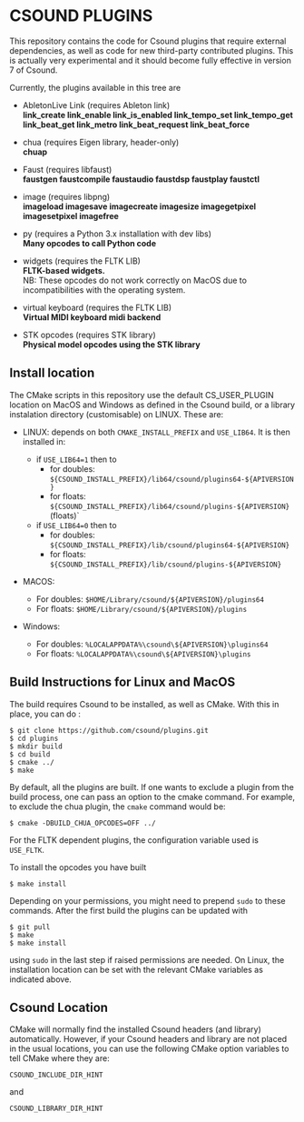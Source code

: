 CSOUND PLUGINS
===

This repository contains the code for Csound plugins that require
external dependencies, as well as code for new third-party contributed
plugins. This is actually very experimental and it should become fully
effective in version 7 of Csound.

Currently, the plugins available in this tree are

- AbletonLive Link (requires Ableton link)  
 **link_create link_enable link_is_enabled link_tempo_set link_tempo_get link_beat_get link_metro link_beat_request link_beat_force**

- chua (requires Eigen library, header-only)  
 **chuap**

- Faust (requires libfaust)  
 **faustgen faustcompile faustaudio faustdsp faustplay faustctl**

- image (requires libpng)  
 **imageload imagesave imagecreate imagesize imagegetpixel imagesetpixel imagefree**

- py (requires a Python 3.x installation with dev libs)  
 **Many opcodes to call Python code**

- widgets (requires the FLTK LIB)  
**FLTK-based widgets.**  
NB: These opcodes do not work correctly on MacOS due
to incompatibilities with the operating system.

- virtual keyboard (requires the FLTK LIB)  
**Virtual MIDI keyboard midi backend**

- STK opcodes (requires STK library)  
**Physical model opcodes using the STK library**


Install location
--------------
The CMake scripts in this repository use the default CS_USER_PLUGIN
location on MacOS and Windows as defined in the Csound build, or a
library instalation directory (customisable) on LINUX. These are:

- LINUX: depends on both `CMAKE_INSTALL_PREFIX` and `USE_LIB64`. It is then installed in:
   * if `USE_LIB64=1` then to
       * for doubles: `${CSOUND_INSTALL_PREFIX}/lib64/csound/plugins64-${APIVERSION}`
       * for floats: `${CSOUND_INSTALL_PREFIX}/lib64/csound/plugins-${APIVERSION}` (floats)`
   * if `USE_LIB64=0` then to
       * for doubles: `${CSOUND_INSTALL_PREFIX}/lib/csound/plugins64-${APIVERSION}`
       * for floats: `${CSOUND_INSTALL_PREFIX}/lib/csound/plugins-${APIVERSION}`

- MACOS: 
    * For doubles: `$HOME/Library/csound/${APIVERSION}/plugins64` 
    * For floats: `$HOME/Library/csound/${APIVERSION}/plugins`
- Windows: 
    * For doubles: `%LOCALAPPDATA%\csound\${APIVERSION}\plugins64`
    * For floats: `%LOCALAPPDATA%\csound\${APIVERSION}\plugins`


Build Instructions for Linux and MacOS
---

The build requires Csound to be installed, as well as CMake. With this
in place, you can do :

```
$ git clone https://github.com/csound/plugins.git
$ cd plugins
$ mkdir build
$ cd build
$ cmake ../
$ make
```

By default, all the plugins are built. If one wants to exclude a
plugin from the build process, one can pass an option to the cmake command.
For example, to exclude the chua plugin, the `cmake` command would be:

```
$ cmake -DBUILD_CHUA_OPCODES=OFF ../
```

For the FLTK dependent plugins, the configuration variable used is
`USE_FLTK`.

To install the opcodes you have built

```
$ make install
```

Depending on your permissions, you might need to prepend `sudo` to
these commands. After the first build the plugins can be updated with

```
$ git pull
$ make
$ make install
```

using `sudo` in the last step if raised permissions are needed. On
Linux, the installation location can be set with the relevant CMake
variables as indicated above.

Csound Location
------------
CMake will normally find the installed Csound headers (and library)
automatically. However, if your Csound headers and library are not
placed in the usual locations, you can use the following CMake option variables
to tell CMake where they are:

```
CSOUND_INCLUDE_DIR_HINT
```
and

```
CSOUND_LIBRARY_DIR_HINT
```
